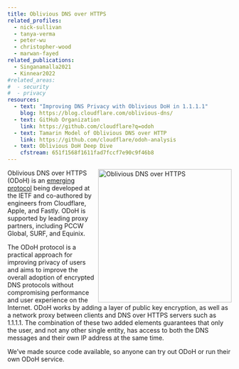 ```yaml
---
title: Oblivious DNS over HTTPS
related_profiles:
  - nick-sullivan
  - tanya-verma
  - peter-wu
  - christopher-wood
  - marwan-fayed
related_publications:
  - Singanamalla2021
  - Kinnear2022
#related_areas:
#  - security
#  - privacy
resources:
  - text: "Improving DNS Privacy with Oblivious DoH in 1.1.1.1"
    blog: https://blog.cloudflare.com/oblivious-dns/
  - text: GitHub Organization
    link: https://github.com/cloudflare?q=odoh
  - text: Tamarin Model of Oblivious DNS over HTTP
    link: https://github.com/cloudflare/odoh-analysis
  - text: Oblivious DoH Deep Dive
    cfstream: 651f1568f1611fad7fccf7e90c9f46b8
---
```


<img src="https://blog.cloudflare.com/content/images/2020/12/image2-4.png" alt="Oblivious DNS over HTTPS" width="300" align="right" />

Oblivious DNS over HTTPS (ODoH) is an [emerging protocol](https://tools.ietf.org/html/draft-pauly-dprive-oblivious-doh-03) being developed at the IETF and co-authored by engineers from Cloudflare, Apple, and Fastly. ODoH is supported by leading proxy partners, including PCCW Global, SURF, and Equinix.

The ODoH protocol is a practical approach for improving privacy of users and aims to improve the overall adoption of encrypted DNS protocols without compromising performance and user experience on the Internet. ODoH works by adding a layer of public key encryption, as well as a network proxy between clients and DNS over HTTPS servers such as 1.1.1.1. The combination of these two added elements guarantees that only the user, and not any other single entity, has access to both the DNS messages and their own IP address at the same time.

We’ve made source code available, so anyone can try out ODoH or run their own ODoH service.
